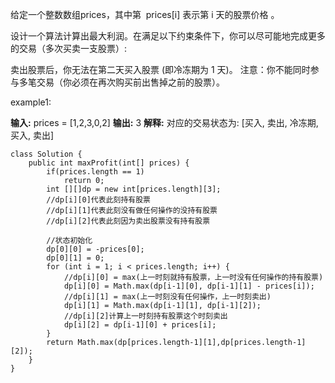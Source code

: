 给定一个整数数组prices，其中第  prices[i] 表示第 i 天的股票价格 。​

设计一个算法计算出最大利润。在满足以下约束条件下，你可以尽可能地完成更多的交易（多次买卖一支股票）:

卖出股票后，你无法在第二天买入股票 (即冷冻期为 1 天)。
注意：你不能同时参与多笔交易（你必须在再次购买前出售掉之前的股票）。



example1:

**输入:** prices = [1,2,3,0,2]
**输出:** 3 
**解释:** 对应的交易状态为: [买入, 卖出, 冷冻期, 买入, 卖出]

```
class Solution {
    public int maxProfit(int[] prices) {
        if(prices.length == 1)
            return 0;
        int [][]dp = new int[prices.length][3];
        //dp[i][0]代表此刻持有股票
        //dp[i][1]代表此刻没有做任何操作的没持有股票
        //dp[i][2]代表此刻因为卖出股票没有持有股票

        //状态初始化
        dp[0][0] = -prices[0];
        dp[0][1] = 0;
        for (int i = 1; i < prices.length; i++) {
            //dp[i][0] = max(上一时刻就持有股票，上一时没有任何操作的持有股票)
            dp[i][0] = Math.max(dp[i-1][0], dp[i-1][1] - prices[i]);
            //dp[i][1] = max(上一时刻没有任何操作，上一时刻卖出)
            dp[i][1] = Math.max(dp[i-1][1], dp[i-1][2]);
            //dp[i][2]计算上一时刻持有股票这个时刻卖出
            dp[i][2] = dp[i-1][0] + prices[i];
        }
        return Math.max(dp[prices.length-1][1],dp[prices.length-1][2]);
    }
}
```





